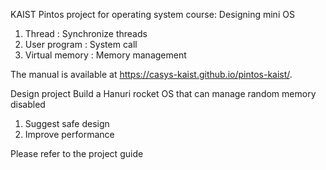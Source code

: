 KAIST Pintos project for operating system course: Designing mini OS
1. Thread : Synchronize threads
2. User program : System call
3. Virtual memory : Memory management

The manual is available at https://casys-kaist.github.io/pintos-kaist/.


Design project
Build a Hanuri rocket OS that can manage random memory disabled
1. Suggest safe design
2. Improve performance

Please refer to the project guide

